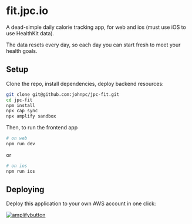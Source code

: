# fit.jpc.io

A dead-simple daily calorie tracking app, for web and ios (must use iOS to use HealthKit data).

The data resets every day, so each day you can start fresh to meet your health goals.

## Setup

Clone the repo, install dependencies, deploy backend resources:

```bash
git clone git@github.com:johnpc/jpc-fit.git
cd jpc-fit
npm install
npx cap sync
npx amplify sandbox
```

Then, to run the frontend app

```bash
# on web
npm run dev
```

or

```bash
# on ios
npm run ios
```

## Deploying

Deploy this application to your own AWS account in one click:

[![amplifybutton](https://oneclick.amplifyapp.com/button.svg)](https://console.aws.amazon.com/amplify/home#/deploy?repo=https://github.com/johnpc/jpc-fit)
